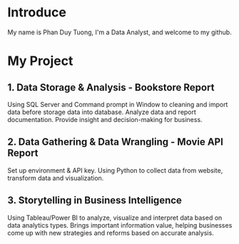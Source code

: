 # Introduce
My name is Phan Duy Tuong, I'm a Data Analyst, and welcome to my github.

# My Project

## 1. Data Storage & Analysis - Bookstore Report
Using SQL Server and Command prompt in Window to cleaning and import data before storage data into database.
Analyze data and report documentation.
Provide insight and decision-making for business.

## 2. Data Gathering & Data Wrangling - Movie API Report
Set up environment & API key.
Using Python to collect data from website, transform data and visualization.

## 3. Storytelling in Business Intelligence
Using Tableau/Power BI to analyze, visualize and interpret data based on data analytics types.
Brings important information value, helping businesses come up with new strategies and reforms based on accurate analysis.


